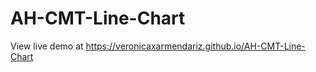 AH-CMT-Line-Chart
=================
View live demo at https://veronicaxarmendariz.github.io/AH-CMT-Line-Chart
